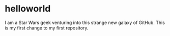 # helloworld


I am a Star Wars geek venturing into this strange new galaxy of GitHub.
This is my first change to my first repository.
